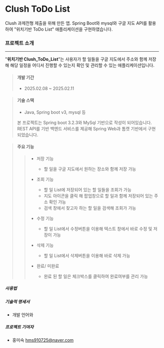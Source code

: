 # Clush ToDo List
Clush 과제전형 제출을 위해 만든 앱. Spring Boot와 mysql와 구글 지도 API를 활용하여 "위치기반 ToDo List" 애플리케이션을 구현하였습니다.

### 프로젝트 소개
---
"**위치기반 Clush_ToDo_List**"는 사용자가 할 일들을 구글 지도에서 주소와 함께 저장해 해당 일정을 어디서 진행할 수 있는지 확인 및 관리할 수 있는 애플리케이션입니다. 

>#### 개발 기간
>+ 2025.02.08 ~ 2025.02.11

>#### 기술 스택
>+ Java, Spring boot v3, mysql 등
>  
>본 프로젝트는 Spring boot 3.2.3와 MySql 기반으로 작성이 되어있습니다. REST API를 기반 백엔드 서비스를 제공해 Spring Web과 톰캣 기반에서 구현되었습니다. 


>#### 주요 기능
>>+ 저장 기능
>>    + 할 일을 구글 지도에서 원하는 장소와 함께 저장 가능
>> 
>>+ 조회 기능
>>    + 할 일 List에 저장되어 있는 할 일들을 조회가 가능
>>    + 지도 아이콘을 클릭 해 팝업창으로 할 일과 함께 저장되어 있는 주소 확인 가능
>>    + 검색 창에서 찾고자 하는 할 일을 검색해 조회가 가능
>> 
>>+ 수정 기능
>>    + 할 일 List에서 수정버튼을 이용해 텍스트 창에서 바로 수정 및 저장이 가능
>>      
>>+ 삭제 기능
>>    + 할 일 List에서 삭제버튼을 이용해 바로 삭제 가능
>>      
>>+ 완료/ 미완료
>>    + 완료 된 할 일은 체크박스를 클릭하여 완료여부를 관리 가능
      

##### 사용법

##### 기술적 명세서

- 개발 언어와 

##### 프로젝트 기여자
- 홍미숙 hms910725@naver.com

